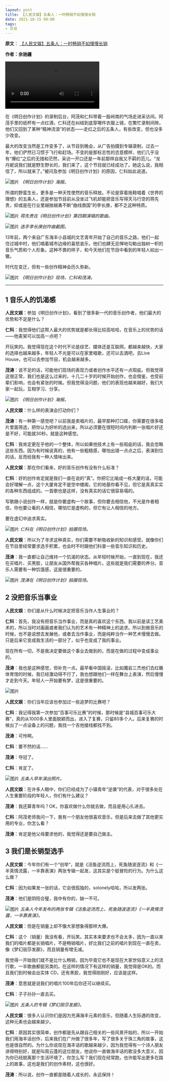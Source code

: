 ```yaml
---
layout: post
title: 【人民文娱】五条人：一时畅销不如慢慢长销
date: 2021-10-15 00:00
tags:
- 访谈
---
```

**原文**：
[【人民文娱】五条人：一时畅销不如慢慢长销](https://mp.weixin.qq.com/s?src=11&timestamp=1634390071&ver=3378&signature=OADpyhMTyYT7SWvcfaocGttNoyOTXcVa0wYzc-aAPfLJxuLroP8T8OzgYHBXrIB5qxMFfUSh24y9lHmq14hgFwbNRxNKvZRc*fDw7GVQ5LWp6PUTG5XWThqyUu7DGdw1&new=1)

**作者：余驰疆**

<div class="iframe-container">
<video controls class="responsive-iframe">
<source src="http://mpvideo.qpic.cn/0bf2e4ab2aaak4acpr3jpvqvaj6ddutqahia.f10002.mp4?dis_k=6683691a01bcd544a771860595a386f2&dis_t=1634390081&vid=wxv_2092016853970632705&format_id=10002&support_redirect=0&mmversion=false" type="video/mp4">
</video>
</div>

在《明日创作计划》的录制后台，阿茂和仁科带着一股岭南的气场走进采访间。阿茂手里的纸杯有一点红酒，仁科还在纠结到底穿哪件衣服上镜，在繁忙录制间隙，他们又回到了某种“精神流浪”的状态——走红之后的五条人，有些改变，但也没多少改变。

最大的改变当然是工作变多了，从节目到晚会，从广告拍摄到专辑录制，过去一年，他们俨然已习惯于飞行和赶场。不变的是那标志性的恣意模样，他们几乎没有“爆红”之后的无措和茫然，采访一开口还是一年前那样自我又不羁的范儿。“龙丹妮说我们就是野生野长的，我们来了，这个节目就已经成功了。她这么说，我相信了，所以就来了。”被问及参加《明日创作计划》的原因，仁科如此说道。

![图片](https://mmbiz.qpic.cn/mmbiz_png/AjNqpjm94UFZEVgUsyIATzplcXG2OyrribqEH0qicKEht0eZWMe28ylSga1XbJ0o8wm8oiaGmqdQODU3PIycxkM8A/640?wx_fmt=png&tp=webp&wxfrom=5&wx_lazy=1&wx_co=1)
*《明日创作计划》海报。*

所谓的野蛮生长，更多是一种天性使然的音乐释放。不论是穿着拖鞋唱着《世界的理想》的五条人，还是参加节目前从没坐过飞机却能把音乐写得天马行空的蒋先贵，抑或是在行业里越挫越勇不断“曲线救国”的李长庚，都不乏这种特质。

![图片](https://mmbiz.qpic.cn/mmbiz_jpg/AjNqpjm94UFZEVgUsyIATzplcXG2Oyrr3pTWxlDl98fgZwR5pwSDlAOJabztW1ibIMdFruFGgwMl5swvoJiaZiaeQ/640?wx_fmt=jpeg&tp=webp&wxfrom=5&wx_lazy=1&wx_co=1)
*蒋先贵在《明日创作计划》第四期演唱的歌曲。*

![图片](https://mmbiz.qpic.cn/mmbiz_jpg/AjNqpjm94UFZEVgUsyIATzplcXG2OyrrfEcE8Zh1MSf7yKhLVFF3HGHVWEc8z3gHwJ8U2bEkg2DdN2ttiavZNbQ/640?wx_fmt=jpeg&tp=webp&wxfrom=5&wx_lazy=1&wx_co=1)
*选手李长庚创作曲截图。*

13年前，两个来自广东海丰小县城的文艺青年开始了自己的音乐之路，他们一起住过城中村，他们唱着城市边缘的喜怒哀乐，他们也肆无忌惮地勾勒出独树一帜的音乐气质和个人形象。这种不畏的样子，和今天他们在节目中看到的年轻人如出一辙。

时代在变迁，但有一些创作精神会历久弥新。

![图片](https://mmbiz.qpic.cn/mmbiz_jpg/AjNqpjm94UFZEVgUsyIATzplcXG2Oyrrl2AtAnGDGsXradoZbspdkyt2tCOBicW8IiaSZJ3MwYqgiaLB3088RSNUg/640?wx_fmt=jpeg&tp=webp&wxfrom=5&wx_lazy=1&wx_co=1)
*《明日创作计划》现场，仁科和茂涛。*

<hr class="stylish">

## 1 音乐人的饥渴感

**人民文娱**：参加《明日创作计划》，看到了很多新一代的音乐创作者，他们最大的优势和不足是什么？

**仁科**：我觉得他们这帮人最大的优势就是都长得比较高哈哈，在音乐上的优势的话——他麦架可以加高一点吧？

开玩笑的。我觉得现在这个时代不论是综艺、媒体还是互联网，都越来越快，大家的选择也越来越多，年轻人不光是可以在家里唱歌，还可以去酒吧，去Live House，也可以去参加节目，机会越来越多。

**茂涛**：说不足的话，可能他们现场的表现力或者创作水平还有一点瑕疵。但我觉得这很正常，我们也是这么过来的，十几二十岁的时候开始创作，也会借鉴，也受前辈们影响，也会有紧张的时候。但我觉得没问题，他们的表现也越来越好，我们大家一起玩，互相学习、分享。

![图片](https://mmbiz.qpic.cn/mmbiz_png/AjNqpjm94UFZEVgUsyIATzplcXG2OyrrdhX1Htx28CEicGCUKrNFiazibdNY6GONNxia1zmGO6x7IPbXW29dOzry1w/640?wx_fmt=png&tp=webp&wxfrom=5&wx_lazy=1&wx_co=1)
*《明日创作计划》海报。*

**人民文娱**：什么样的表演会打动你们？

**茂涛**：有一种第一感觉吧？以前我是卖唱片的，最早那种打口碟，你需要在很多唱片里面筛选，把你认为好听的选出来，所以必须要在很短时间内判断一张唱片好还是不好，可能就30秒。就是这种感觉。

**仁科**：我肯定更在乎他的一个整体，所以如果他技术上有一些瑕疵的话，我会忽略这些东西。因为有时候说真的，他有一些粗糙感，哪怕出错一点点之后，表演到位的话，反而给我有一种人情味出来。

**人民文娱**：那在你们看来，好的音乐创作有没有什么标准？

**仁科**：好的创作肯定就是我们一直在说的“真”。你把它比喻成一栋大厦的话，可能会好理解一点，这个大厦肯定不是空中楼阁，它的地基你看不见，但它是真真实实的各种东西组成的。一首歌也是这样，没有真实的话它很容易塌的。

写歌跟小说创作一样，就是你要虚构一个故事，但你要去相信他，不光是作者相信，你也要让看的人相信，哪怕它是虚构的，但它有让人相信的地方。

要在虚幻中追求真实。

![图片](https://mmbiz.qpic.cn/mmbiz_png/AjNqpjm94UFZEVgUsyIATzplcXG2Oyrrlom1PUARcP4NZL8o6EcISxJtSTxVSRj4p381VrksLsTlsH0m2RC6lg/640?wx_fmt=png&tp=webp&wxfrom=5&wx_lazy=1&wx_co=1)
*仁科在《明日创作计划》拍摄现场。*

**人民文娱**：所以为了寻求这种真实，你们需要不断吸收新的知识和感受。就像你们在节目里经常要求选手积累，也会时不时跟他们科普一些音乐知识和历史。

**茂涛**：我一直都让自己维持一个饥渴的状态。从年轻时候开始，一直到现在，我还在买唱片、买黑胶，让朋友从国外帮我买各种唱片。这些就是我们需要的养分。音乐人需要有一种饥饿感，这是很重要的。

![图片](https://mmbiz.qpic.cn/mmbiz_png/AjNqpjm94UFZEVgUsyIATzplcXG2Oyrr9gAy7OrZicKd1BWjF4kOmXQsfcQGq2hBbE9pcfEh30Yib0432O4D88qQ/640?wx_fmt=png&tp=webp&wxfrom=5&wx_lazy=1&wx_co=1)
*茂涛在《明日创作计划》拍摄现场。*

## 2 没把音乐当事业

**人民文娱**：你们是从什么时候决定把音乐当作人生事业的？

**仁科**：首先，我没有把音乐当作事业，而是真的喜欢这个东西。我以前是读工艺美术的，所以当时对画画或者我们认为的艺术有一种精神上的追求。所以到做音乐的时候，也不是说想去发展他，或者去当作事业，而是纯粹当作一种艺术慢慢去做。只是后来它变成我生活的一部分了，似乎也变成了我的事业。

现在所有一切，不是我决定要做这个事业去做到的，而是在做的过程中变成事业的。

**茂涛**：我也是这种感觉，但补充一点。最早看中国摇滚，比如魔岩三杰他们去红磡体育馆的时候，我已经激动得不行了，我也想跟他们一样在舞台上表演，然后慢慢才走到今天。年轻人一开始要有梦，这是很重要的。

![图片](https://mmbiz.qpic.cn/mmbiz_jpg/AjNqpjm94UFZEVgUsyIATzplcXG2Oyrr0UwaurVUo4iaetutaly6ib5qDyrXGWUXLcTKXQ85RjL74NjCcCvcAdgQ/640?wx_fmt=jpeg&tp=webp&wxfrom=5&wx_lazy=1&wx_co=1)

**人民文娱**：你们当年应该也参加过一些追梦的比赛吧？

**仁科**：我记得我第一次参加“百事可乐比赛”的时候，那时候是“县城百事可乐大赛”，真的从1000多人里面脱颖而出，进入了复赛，只留80多个人。后来复赛的时候出了一点设备上的问题，我找一个吉他接线都找不到。

**茂涛**：可怜啊。

**仁科**：要不然的话……

**茂涛**：夺冠了。

**仁科**：肯定了。

![图片](https://mmbiz.qpic.cn/mmbiz_jpg/AjNqpjm94UFZEVgUsyIATzplcXG2OyrrYIaEiaLcIhZqhicn67yVhicW1r7tB0u7pErb8yCkPK4oDGPlVK2WyzD9Q/640?wx_fmt=jpeg&tp=webp&wxfrom=5&wx_lazy=1&wx_co=1)
*五条人早年演出照片。*

**人民文娱**：在许多人眼中，你们已经成为了小镇青年“逆袭”的代表，对于很多处在人生重要阶段的年轻人，你们有什么建议？

**茂涛**：我还算青年吗？OK，你喜欢做什么你就去做，而且是用心扎进去。

**仁科**：阿茂老师我问一下，我有一个朋友他很喜欢音乐，但是后来去做了其他更实用的专业，你怎么看？

**茂涛**：肯定是他父母要求他的，我觉得还是要自己做主。

## 3 我们是长销型选手

**人民文娱**：今年你们有一个“创举“，就是《活鱼逆流而上，死鱼随波逐流》和《一半真情流露，一半靠表演》两张专辑一起发，这其实是个挺冒险的行为。为什么这么做？

**仁科**：因为如果发一张的话，它会很孤独的，solonely哈哈，所以发两张。

**茂涛**：他们是阴阳合璧，我中有你的，缺一不可。

![图片](https://mmbiz.qpic.cn/mmbiz_png/AjNqpjm94UFZEVgUsyIATzplcXG2Oyrr1hLvpslOfSggN4cXLj6wUW34e2BknbIDLec1pru8jYIxpf1Wr694Dg/640?wx_fmt=png&tp=webp&wxfrom=5&wx_lazy=1&wx_co=1)
*五条人今年发布的两张专辑《活鱼逆流而上，死鱼随波逐流》《一半真情流露，一半靠表演》。*

**人民文娱**：但是在销量上却不像大家想象得那样大爆。

**仁科**：这个（销量）我没有看，开玩笑。其实本来要求也不会太多，因为一直以来我们的唱片都是长销唱片，不是畅销唱片，好比我们之前的唱片到现在一直在卖，像《梦幻丽莎发廊》，而且销量有增无减。

我觉得一开始我们就不是比什么畅销，因为毕竟它也不是现在大家世俗意义上的流行歌，一半歌曲都挺另类的。在这样的情况下有这样的销量，我觉得是OK的。而且我们到时候会出实体 CD，还有黑胶，我觉得刚刚好，应该是这样。

**茂涛**：意思就是说我们的唱片100年后你还可以继续买。

**仁科**：子子孙孙一直去买。

![图片](https://mmbiz.qpic.cn/mmbiz_jpg/AjNqpjm94UFZEVgUsyIATzplcXG2Oyrr2NWmzlp5OCDibiatOwVUTlEe0oY8THW6yXBZQNOF5I4IlbDkf4waKyFg/640?wx_fmt=jpeg&tp=webp&wxfrom=5&wx_lazy=1&wx_co=1)
*五条人的专辑《梦幻丽莎发廊》。*

**人民文娱**：很多人认识你们是因为充满海丰元素的音乐，但随着人生际遇的改变，这种元素也会越来越少。

**仁科**：原因其实很简单，创作都是先从跟自己相关的一些风景开始的，所以一开始我们用海丰话创作，后来我们在广州做了很多年，写了很多关于珠三角的故事，这也是很自然的。为什么你说现在海丰话的歌越来越少，因为我觉得有一个诗人朋友讲得特别好，就是叫周云蓬的这位朋友，他说你一直做海丰话的歌没多大意义，因为你已经脱离那个生活环境了，你怎么写？我们现在经常跑，也许能写出更多在路上的故事，这也是我们的创作素材，这也很好。

**茂涛**：所以说，创作一直都是随着人成长的，永远保持！

